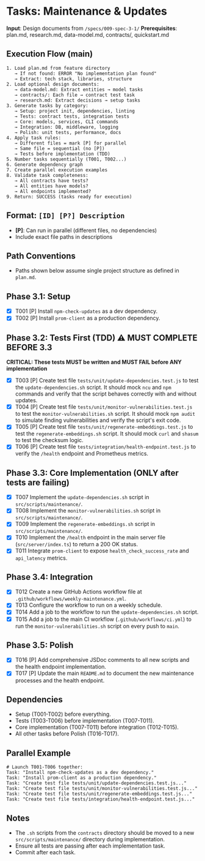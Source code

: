 # Tasks: Maintenance & Updates

**Input**: Design documents from `/specs/009-spec-3-1/`
**Prerequisites**: plan.md, research.md, data-model.md, contracts/, quickstart.md

## Execution Flow (main)
```
1. Load plan.md from feature directory
   → If not found: ERROR "No implementation plan found"
   → Extract: tech stack, libraries, structure
2. Load optional design documents:
   → data-model.md: Extract entities → model tasks
   → contracts/: Each file → contract test task
   → research.md: Extract decisions → setup tasks
3. Generate tasks by category:
   → Setup: project init, dependencies, linting
   → Tests: contract tests, integration tests
   → Core: models, services, CLI commands
   → Integration: DB, middleware, logging
   → Polish: unit tests, performance, docs
4. Apply task rules:
   → Different files = mark [P] for parallel
   → Same file = sequential (no [P])
   → Tests before implementation (TDD)
5. Number tasks sequentially (T001, T002...)
6. Generate dependency graph
7. Create parallel execution examples
8. Validate task completeness:
   → All contracts have tests?
   → All entities have models?
   → All endpoints implemented?
9. Return: SUCCESS (tasks ready for execution)
```

## Format: `[ID] [P?] Description`
- **[P]**: Can run in parallel (different files, no dependencies)
- Include exact file paths in descriptions

## Path Conventions
- Paths shown below assume single project structure as defined in `plan.md`.

## Phase 3.1: Setup
- [X] T001 [P] Install `npm-check-updates` as a dev dependency.
- [X] T002 [P] Install `prom-client` as a production dependency.

## Phase 3.2: Tests First (TDD) ⚠️ MUST COMPLETE BEFORE 3.3
**CRITICAL: These tests MUST be written and MUST FAIL before ANY implementation**
- [X] T003 [P] Create test file `tests/unit/update-dependencies.test.js` to test the `update-dependencies.sh` script. It should mock `ncu` and `npm` commands and verify that the script behaves correctly with and without updates.
- [X] T004 [P] Create test file `tests/unit/monitor-vulnerabilities.test.js` to test the `monitor-vulnerabilities.sh` script. It should mock `npm audit` to simulate finding vulnerabilities and verify the script's exit code.
- [X] T005 [P] Create test file `tests/unit/regenerate-embeddings.test.js` to test the `regenerate-embeddings.sh` script. It should mock `curl` and `shasum` to test the checksum logic.
- [X] T006 [P] Create test file `tests/integration/health-endpoint.test.js` to verify the `/health` endpoint and Prometheus metrics.

## Phase 3.3: Core Implementation (ONLY after tests are failing)
- [X] T007 Implement the `update-dependencies.sh` script in `src/scripts/maintenance/`.
- [X] T008 Implement the `monitor-vulnerabilities.sh` script in `src/scripts/maintenance/`.
- [X] T009 Implement the `regenerate-embeddings.sh` script in `src/scripts/maintenance/`.
- [X] T010 Implement the `/health` endpoint in the main server file (`src/server/index.ts`) to return a 200 OK status.
- [X] T011 Integrate `prom-client` to expose `health_check_success_rate` and `api_latency` metrics.

## Phase 3.4: Integration
- [X] T012 Create a new GitHub Actions workflow file at `.github/workflows/weekly-maintenance.yml`.
- [X] T013 Configure the workflow to run on a weekly schedule.
- [X] T014 Add a job to the workflow to run the `update-dependencies.sh` script.
- [X] T015 Add a job to the main CI workflow (`.github/workflows/ci.yml`) to run the `monitor-vulnerabilities.sh` script on every push to `main`.

## Phase 3.5: Polish
- [X] T016 [P] Add comprehensive JSDoc comments to all new scripts and the health endpoint implementation.
- [X] T017 [P] Update the main `README.md` to document the new maintenance processes and the health endpoint.

## Dependencies
- Setup (T001-T002) before everything.
- Tests (T003-T006) before implementation (T007-T011).
- Core implementation (T007-T011) before integration (T012-T015).
- All other tasks before Polish (T016-T017).

## Parallel Example
```
# Launch T001-T006 together:
Task: "Install npm-check-updates as a dev dependency."
Task: "Install prom-client as a production dependency."
Task: "Create test file tests/unit/update-dependencies.test.js..."
Task: "Create test file tests/unit/monitor-vulnerabilities.test.js..."
Task: "Create test file tests/unit/regenerate-embeddings.test.js..."
Task: "Create test file tests/integration/health-endpoint.test.js..."
```

## Notes
- The `.sh` scripts from the `contracts` directory should be moved to a new `src/scripts/maintenance/` directory during implementation.
- Ensure all tests are passing after each implementation task.
- Commit after each task.

